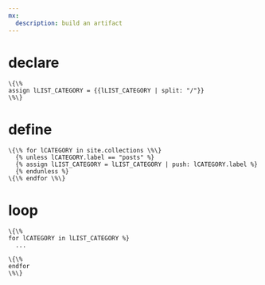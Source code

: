 ```yaml
---
mx:
  description: build an artifact
---
```



# declare
```shell
\{\%
assign lLIST_CATEGORY = {{lLIST_CATEGORY | split: "/"}}
\%\}
```

# define
```
\{\% for lCATEGORY in site.collections \%\}
  {% unless lCATEGORY.label == "posts" %}
  {% assign lLIST_CATEGORY = lLIST_CATEGORY | push: lCATEGORY.label %}
  {% endunless %}
\{\% endfor \%\}
```

# loop
```
\{\% 
for lCATEGORY in lLIST_CATEGORY %}
  ...

\{\% 
endfor 
\%\}
```
